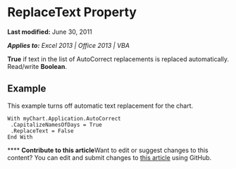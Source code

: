
# ReplaceText Property

 **Last modified:** June 30, 2011

 _**Applies to:** Excel 2013 | Office 2013 | VBA_

 **True** if text in the list of AutoCorrect replacements is replaced automatically. Read/write **Boolean**.


## Example

This example turns off automatic text replacement for the chart.


```
With myChart.Application.AutoCorrect 
 .CapitalizeNamesOfDays = True 
 .ReplaceText = False 
End With
```


****   **Contribute to this article**Want to edit or suggest changes to this content? You can edit and submit changes to  [this article](https://github.com/jhershey00/VBA_Excel_Test/OpenXMLCon/articles/930c453b-5363-3124-ec06-62359e41ee47.md) using GitHub.

